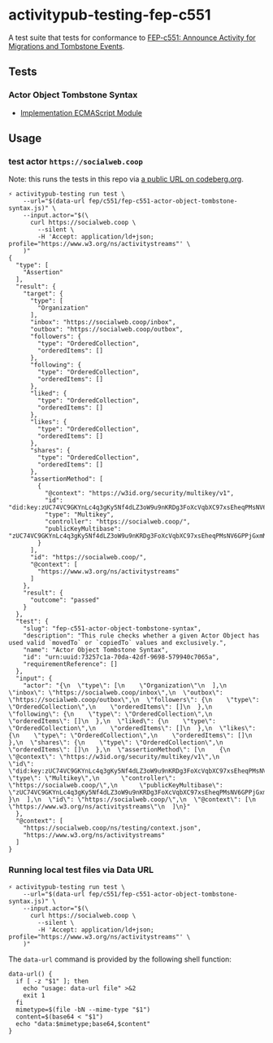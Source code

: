 # activitypub-testing-fep-c551

A test suite that tests for conformance to [FEP-c551: Announce Activity for Migrations and Tombstone Events][FEP-c551].

## Tests

### Actor Object Tombstone Syntax

* [Implementation ECMAScript Module](./fep/c551/fep-c551-actor-object-tombstone-syntax.js)

[activitypub-testing]: https://socialweb.coop/activitypub-testing/
[FEP-c551]: https://codeberg.org/fediverse/fep/src/branch/main/fep/c551/fep-c551.md

## Usage

### test actor `https://socialweb.coop`

Note: this runs the tests in this repo via [a public URL on codeberg.org](https://codeberg.org/socialweb.coop/activitypub-testing-fep-c551/raw/branch/main/fep/c551/fep-c551-actor-object-tombstone-syntax.js).

```shell
⚡ activitypub-testing run test \
    --url="$(data-url fep/c551/fep-c551-actor-object-tombstone-syntax.js)" \
    --input.actor="$(\
      curl https://socialweb.coop \
        --silent \
        -H 'Accept: application/ld+json; profile="https://www.w3.org/ns/activitystreams"' \
    )"
{
  "type": [
    "Assertion"
  ],
  "result": {
    "target": {
      "type": [
        "Organization"
      ],
      "inbox": "https://socialweb.coop/inbox",
      "outbox": "https://socialweb.coop/outbox",
      "followers": {
        "type": "OrderedCollection",
        "orderedItems": []
      },
      "following": {
        "type": "OrderedCollection",
        "orderedItems": []
      },
      "liked": {
        "type": "OrderedCollection",
        "orderedItems": []
      },
      "likes": {
        "type": "OrderedCollection",
        "orderedItems": []
      },
      "shares": {
        "type": "OrderedCollection",
        "orderedItems": []
      },
      "assertionMethod": [
        {
          "@context": "https://w3id.org/security/multikey/v1",
          "id": "did:key:zUC74VC9GKYnLc4q3gKy5Nf4dLZ3oW9u9nKRDg3FoXcVqbXC97xsEheqPMsNV6GPPjGxmMQ4XtHY7F9QDbA18J9TdprNZUwsgqDt3un3TKEymN7Wcbju1tWYz9Sj2uDNQtjLLJv",
          "type": "Multikey",
          "controller": "https://socialweb.coop/",
          "publicKeyMultibase": "zUC74VC9GKYnLc4q3gKy5Nf4dLZ3oW9u9nKRDg3FoXcVqbXC97xsEheqPMsNV6GPPjGxmMQ4XtHY7F9QDbA18J9TdprNZUwsgqDt3un3TKEymN7Wcbju1tWYz9Sj2uDNQtjLLJv"
        }
      ],
      "id": "https://socialweb.coop/",
      "@context": [
        "https://www.w3.org/ns/activitystreams"
      ]
    },
    "result": {
      "outcome": "passed"
    }
  },
  "test": {
    "slug": "fep-c551-actor-object-tombstone-syntax",
    "description": "This rule checks whether a given Actor Object has used valid `movedTo` or `copiedTo` values and exclusively.",
    "name": "Actor Object Tombstone Syntax",
    "id": "urn:uuid:73257c1a-70da-42df-9698-579940c7065a",
    "requirementReference": []
  },
  "input": {
    "actor": "{\n  \"type\": [\n    \"Organization\"\n  ],\n  \"inbox\": \"https://socialweb.coop/inbox\",\n  \"outbox\": \"https://socialweb.coop/outbox\",\n  \"followers\": {\n    \"type\": \"OrderedCollection\",\n    \"orderedItems\": []\n  },\n  \"following\": {\n    \"type\": \"OrderedCollection\",\n    \"orderedItems\": []\n  },\n  \"liked\": {\n    \"type\": \"OrderedCollection\",\n    \"orderedItems\": []\n  },\n  \"likes\": {\n    \"type\": \"OrderedCollection\",\n    \"orderedItems\": []\n  },\n  \"shares\": {\n    \"type\": \"OrderedCollection\",\n    \"orderedItems\": []\n  },\n  \"assertionMethod\": [\n    {\n      \"@context\": \"https://w3id.org/security/multikey/v1\",\n      \"id\": \"did:key:zUC74VC9GKYnLc4q3gKy5Nf4dLZ3oW9u9nKRDg3FoXcVqbXC97xsEheqPMsNV6GPPjGxmMQ4XtHY7F9QDbA18J9TdprNZUwsgqDt3un3TKEymN7Wcbju1tWYz9Sj2uDNQtjLLJv\",\n      \"type\": \"Multikey\",\n      \"controller\": \"https://socialweb.coop/\",\n      \"publicKeyMultibase\": \"zUC74VC9GKYnLc4q3gKy5Nf4dLZ3oW9u9nKRDg3FoXcVqbXC97xsEheqPMsNV6GPPjGxmMQ4XtHY7F9QDbA18J9TdprNZUwsgqDt3un3TKEymN7Wcbju1tWYz9Sj2uDNQtjLLJv\"\n    }\n  ],\n  \"id\": \"https://socialweb.coop/\",\n  \"@context\": [\n    \"https://www.w3.org/ns/activitystreams\"\n  ]\n}"
  },
  "@context": [
    "https://socialweb.coop/ns/testing/context.json",
    "https://www.w3.org/ns/activitystreams"
  ]
}
```

### Running local test files via Data URL

```shell
⚡ activitypub-testing run test \
    --url="$(data-url fep/c551/fep-c551-actor-object-tombstone-syntax.js)" \
    --input.actor="$(\
      curl https://socialweb.coop \
        --silent \
        -H 'Accept: application/ld+json; profile="https://www.w3.org/ns/activitystreams"' \
    )"
```

The `data-url` command is provided by the following shell function:

```shell
data-url() {
  if [ -z "$1" ]; then
    echo "usage: data-url file" >&2
    exit 1
  fi
  mimetype=$(file -bN --mime-type "$1")
  content=$(base64 < "$1")
  echo "data:$mimetype;base64,$content"
}
```
